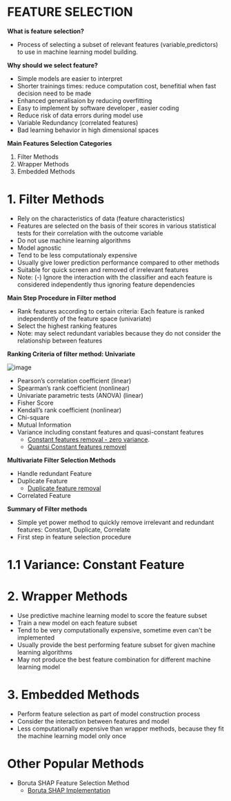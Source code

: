 # FEATURE SELECTION 

**What is feature selection?**
* Process of selecting a subset of relevant features (variable,predictors) to use in machine learning model building.

**Why should we select feature?**
* Simple models are easier to interpret
* Shorter trainings times: reduce computation cost, benefitial when fast decision need to be made
* Enhanced generalisaion by reducing overfitting
* Easy to implement by software developer , easier coding
* Reduce risk of data errors during model use
* Variable Redundancy (correlated features)
* Bad learning behavior in high dimensional spaces

**Main Features Selection Categories** 
1. Filter Methods
2. Wrapper Methods
3. Embedded Methods

# 1. Filter Methods
* Rely on the characteristics of data (feature characteristics)
* Features are selected on the basis of their scores in various statistical tests for their correlation with the outcome variable
* Do not use machine learning algorithms
* Model agnostic
* Tend to be less computationaly expensive
* Usually give lower prediction performance compared to other methods
* Suitable for quick screen and removed of irrelevant features
* Note: (-) Ignore the interaction with the classifier and each feature is considered independently thus ignoring feature dependencies

**Main Step Procedure in Filter method**
* Rank features according to certain criteria: Each feature is ranked independently of the feature space (univariate)
* Select the highest ranking features
* Note: may select redundant variables because they do not consider the relationship between features

**Ranking Criteria of filter method: Univariate**

![image](https://user-images.githubusercontent.com/117054438/200222116-81394bc8-917d-4d1b-bcf1-aa3232f91d1a.png)

* Pearson’s correlation coefficient (linear)
* Spearman’s rank coefficient (nonlinear)
* Univariate parametric tests (ANOVA) (linear) 
* Fisher Score
* Kendall’s rank coefficient (nonlinear)
* Chi-square 
* Mutual Information
* Variance including constant features and quasi-constant features
  - [Constant features removal - zero variance](https://github.com/solegalli/feature-selection-for-machine-learning/blob/main/03-Constant-Quasi-Constant-Duplicates/03.1-Constant-features.ipynb).
  - [Quantsi Constant features removel](https://github.com/solegalli/feature-selection-for-machine-learning/blob/main/03-Constant-Quasi-Constant-Duplicates/03.2-Quasi-constant-features.ipynb)

**Multivariate Filter Selection Methods**
* Handle redundant Feature
* Duplicate Feature
  - [Duplicate feature removal](https://github.com/solegalli/feature-selection-for-machine-learning/blob/main/03-Constant-Quasi-Constant-Duplicates/03.3-Duplicated-features.ipynb)
* Correlated Feature

**Summary of Filter methods**
* Simple yet power method to quickly remove irrelevant and redundant features: Constant, Duplicate, Correlate
* First step in feature selection procedure

# 1.1 Variance: Constant Feature



# 2. Wrapper Methods
* Use predictive machine learning model to score the feature subset
* Train a new model on each feature subset
* Tend to be very computationally expensive, sometime even can't be implemented
* Usually provide the best performing feature subset for given machine learning algorithms
* May not produce the best feature combination for different machine learning model

# 3. Embedded Methods
* Perform feature selection as part of model construction process
* Consider the interaction between features and model
* Less computationally expensive than wrapper methods, because they fit the machine learning model only once

# Other Popular Methods
* Boruta SHAP Feature Selection Method
  - [Boruta SHAP Implementation](https://www.kaggle.com/code/carlmcbrideellis/feature-selection-using-the-boruta-shap-package/notebook)
